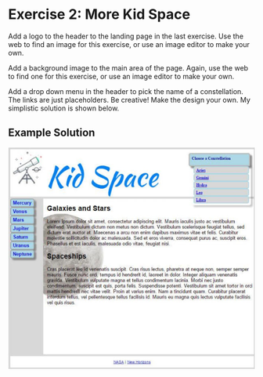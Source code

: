 # Exercise 2: More Kid Space

Add a logo to the header to the landing page in the last exercise. Use the web to find an image for this
exercise, or use an image editor to make your own.

Add a background image to the main area of the page. Again, use the web to find one for this exercise,
or use an image editor to make your own.

Add a drop down menu in the header to pick the name of a constellation. The links are just placeholders.
Be creative! Make the design your own. My simplistic solution is shown below.

## Example Solution

![](kidspace2.jpg)